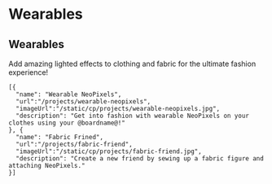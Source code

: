 # Wearables

## Wearables

Add amazing lighted effects to clothing and fabric for the ultimate fashion experience!

```codecard
[{
  "name": "Wearable NeoPixels",
  "url":"/projects/wearable-neopixels",
  "imageUrl":"/static/cp/projects/wearable-neopixels.jpg",
  "description": "Get into fashion with wearable NeoPixels on your clothes using your @boardname@!"
}, {
  "name": "Fabric Frined",
  "url":"/projects/fabric-friend",
  "imageUrl":"/static/cp/projects/fabric-friend.jpg",
  "description": "Create a new friend by sewing up a fabric figure and attaching NeoPixels."
}]
```